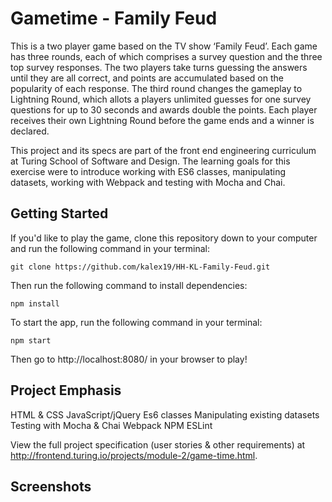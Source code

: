 # Gametime  - Family Feud

This is a two player game based on the TV show ‘Family Feud’. Each game has three rounds, each of which comprises a survey question and the three top survey responses. The two players take turns guessing the answers until they are all correct, and points are accumulated based on the popularity of each response. The third round changes the gameplay to Lightning Round, which allots a players unlimited guesses for one survey questions for up to 30 seconds and awards double the points. Each player receives their own Lightning Round before the game ends and a winner is declared.

This project and its specs are part of the front end engineering curriculum at Turing School of Software and Design. The learning goals for this exercise were to introduce working with ES6 classes, manipulating datasets, working with Webpack and testing with Mocha and Chai.


## Getting Started

If you'd like to play the game, clone this repository down to your computer and run the following command in your terminal:

```git clone https://github.com/kalex19/HH-KL-Family-Feud.git```

Then run the following command to install dependencies:

```npm install```

To start the app, run the following command in your terminal:

```npm start```

Then go to http://localhost:8080/ in your browser to play!


## Project Emphasis

 HTML & CSS
 JavaScript/jQuery
 Es6 classes
 Manipulating existing datasets
 Testing with Mocha & Chai
 Webpack
 NPM
 ESLint

View the full project specification (user stories & other requirements) at http://frontend.turing.io/projects/module-2/game-time.html.


## Screenshots

